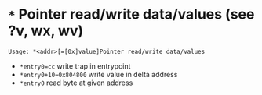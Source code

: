 <!-- TITLE: * Pointer -->

#  **`*`** Pointer read/write data/values (see ?v, wx, wv)


```text
Usage: *<addr>[=[0x]value]Pointer read/write data/values
```

- `*entry0=cc` write trap in entrypoint
- `*entry0+10=0x804800` write value in delta address
- `*entry0` read byte at given address

<p hidden>*entry</p>